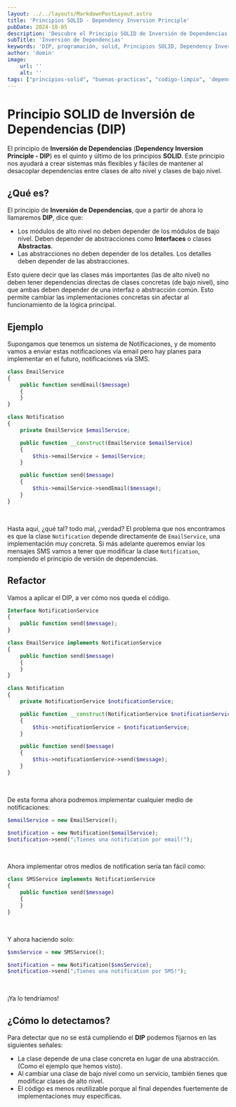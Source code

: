 ```yaml
---
layout: ../../layouts/MarkdownPostLayout.astro
title: 'Principios SOLID - Dependency Inversion Principle'
pubDate: 2024-10-05
description: 'Descubre el Principio SOLID de Inversión de Dependencias (DIP) explicado con ejemplos. Aprende cómo detectar y corregir un mal uso del principio en tu código para mejorar su flexibilidad y mantenimiento.'
subTitle: 'Inversión de Dependencias'
keywords: 'DIP, programación, solid, Principios SOLID, Dependency Inversion Principle, Inversión de Dependencias, desarrollo, php, Interfaces, Abstracciones'
author: 'domin'
image:
    url: ''
    alt: ''
tags: ["principios-solid", "buenas-practicas", "codigo-limpio", 'dependency-inversion']
---
```


# Principio SOLID de Inversión de Dependencias (DIP)
El principio de **Inversión de Dependencias** (**Dependency Inversion Principle - DIP**) es el quinto y último de los principios **SOLID**.
Este principio nos ayudará a crear sistemas más flexibles y fáciles de mantener al desacoplar dependencias entre clases de alto nivel y clases de bajo nivel.

## ¿Qué es?
El principio de **Inversión de Dependencias**, que a partir de ahora lo llamaremos **DIP**, dice que:
- Los módulos de alto nivel no deben depender de los módulos de bajo nivel. Deben depender de abstracciones como **Interfaces** o clases **Abstractas**.
- Las abstracciones no deben depender de los detalles. Los detalles deben depender de las abstracciones.

Esto quiere decir que las clases más importantes (las de alto nivel) no deben tener dependencias directas de clases concretas (de bajo nivel), sino que ambas deben depender de una interfaz o abstracción común.
Esto permite cambiar las implementaciones concretas sin afectar al funcionamiento de la lógica principal.

## Ejemplo
Supongamos que tenemos un sistema de Notificaciones, y de momento vamos a enviar estas notificaciones vía email pero hay planes para implementar en el futuro, notificaciones vía SMS.

```php
class EmailService
{
    public function sendEmail($message)
    {
    }
}
```

```php
class Notification
{
    private EmailService $emailService;

    public function __construct(EmailService $emailService)
    {
        $this->emailService = $emailService;
    }

    public function send($message)
    {
        $this->emailService->sendEmail($message);
    }
}
```
<br>

Hasta aquí, ¿qué tal? todo mal, ¿verdad?
El problema que nos encontramos es que la clase `Notification` depende directamente de `EmailService`, una implementación muy concreta.
Si más adelante queremos enviar los mensajes SMS vamos a tener que modificar la clase `Notification`, rompiendo el principio de versión de dependencias.

## Refactor
Vamos a aplicar el DIP, a ver cómo nos queda el código.

```php
Interface NotificationService
{
    public function send($message);
}
```

```php
class EmailService implements NotificationService
{
    public function send($message)
    {
    }
}
```

```php
class Notification
{
    private NotificationService $notificationService;

    public function __construct(NotificationService $notificationService)
    {
        $this->notificationService = $notificationService;
    }

    public function send($message)
    {
        $this->notificationService->send($message);
    }
}
```

<br>

De esta forma ahora podremos implementar cualquier medio de notificaciones:

```php
$emailService = new EmailService();

$notification = new Notification($emailService);
$notification->send("¡Tienes una notification por email!");
```

<br>

Ahora implementar otros medios de notification sería tan fácil como:

```php
class SMSService implements NotificationService
{
    public function send($message)
    {
    }
}
```

<br>

Y ahora haciendo solo:

```php
$smsService = new SMSService();

$notification = new Notification($smsService);
$notification->send("¡Tienes una notification por SMS!");
```

<br>

¡Ya lo tendríamos!

## ¿Cómo lo detectamos?
Para detectar que no se está cumpliendo el **DIP** podemos fijarnos en las siguientes señales:
- La clase depende de una clase concreta en lugar de una abstracción. (Como el ejemplo que hemos visto).
- Al cambiar una clase de bajo nivel como un servicio, también tienes que modificar clases de alto nivel.
- El código es menos reutilizable porque al final dependes fuertemente de implementaciones muy especificas.